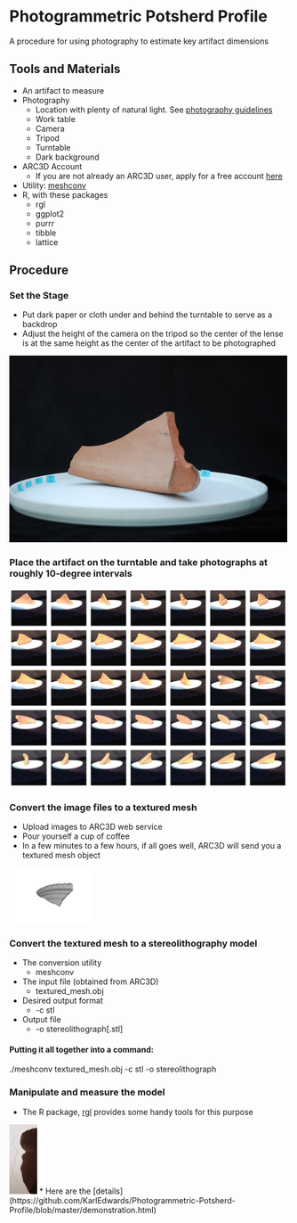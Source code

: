# Photogrammetric Potsherd Profile
A procedure for using photography to estimate key artifact dimensions

## Tools and Materials
* An artifact to measure
* Photography
  * Location with plenty of natural light. See [photography guidelines](https://homes.esat.kuleuven.be/~visit3d/webservice/v2/manual3.php#SEC2)
  * Work table
  * Camera
  * Tripod
  * Turntable
  * Dark background
* ARC3D Account
  * If you are not already an ARC3D user, apply for a free account [here](https://homes.esat.kuleuven.be/~visit3d/webservice/v2/request_login.php)
* Utility: [meshconv](http://www.patrickmin.com/meshconv/)
* R, with these packages
  * rgl
  * ggplot2
  * purrr
  * tibble
  * lattice

## Procedure
### Set the Stage
* Put dark paper or cloth under and behind the turntable to serve as a backdrop
* Adjust the height of the camera on the tripod so the center of the lense is at the same height as the center of the artifact to be photographed
<img src="https://github.com/KarlEdwards/Photogrammetric-Potsherd-Profile/blob/master/illustration_stage.JPG" width="500">

### Place the artifact on the turntable and take photographs at roughly 10-degree intervals
<img src="https://github.com/KarlEdwards/Photogrammetric-Potsherd-Profile/blob/master/illustration_every_ten_degrees.png" width="500">

### Convert the image files to a textured mesh
* Upload images to ARC3D web service
* Pour yourself a cup of coffee
* In a few minutes to a few hours, if all goes well, ARC3D will send you a textured mesh object
<img src="https://github.com/KarlEdwards/Photogrammetric-Potsherd-Profile/blob/master/model.png" width="150">

### Convert the textured mesh to a stereolithography model
* The conversion utility
  * meshconv
* The input file (obtained from ARC3D)
  * textured_mesh.obj 
* Desired output format
  * -c stl
* Output file
  * -o stereolithograph[.stl]
#### Putting it all together into a command:
./meshconv textured_mesh.obj -c stl -o stereolithograph

### Manipulate and measure the model
* The R package, [rgl](https://www.rdocumentation.org/packages/rgl/versions/0.97.0) provides some handy tools for this purpose
<img src="https://github.com/KarlEdwards/Photogrammetric-Potsherd-Profile/blob/master/profile_vs_actual.png" width="50">
* Here are the [details](https://github.com/KarlEdwards/Photogrammetric-Potsherd-Profile/blob/master/demonstration.html)
